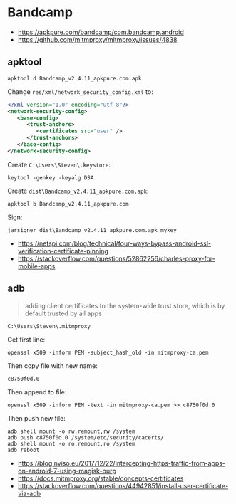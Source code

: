 # Bandcamp

- https://apkpure.com/bandcamp/com.bandcamp.android
- https://github.com/mitmproxy/mitmproxy/issues/4838

## apktool

~~~
apktool d Bandcamp_v2.4.11_apkpure.com.apk
~~~

Change `res/xml/network_security_config.xml` to:

~~~xml
<?xml version="1.0" encoding="utf-8"?>
<network-security-config>
   <base-config>
      <trust-anchors>
         <certificates src="user" />
      </trust-anchors>
   </base-config>
</network-security-config>
~~~

Create `C:\Users\Steven\.keystore`:

~~~
keytool -genkey -keyalg DSA
~~~

Create `dist\Bandcamp_v2.4.11_apkpure.com.apk`:

~~~
apktool b Bandcamp_v2.4.11_apkpure.com
~~~

Sign:

~~~
jarsigner dist\Bandcamp_v2.4.11_apkpure.com.apk mykey
~~~

- https://netspi.com/blog/technical/four-ways-bypass-android-ssl-verification-certificate-pinning
- https://stackoverflow.com/questions/52862256/charles-proxy-for-mobile-apps

## adb

> adding client certificates to the system-wide trust store, which is by default
> trusted by all apps

~~~
C:\Users\Steven\.mitmproxy
~~~

Get first line:

~~~
openssl x509 -inform PEM -subject_hash_old -in mitmproxy-ca.pem
~~~

Then copy file with new name:

~~~
c8750f0d.0
~~~

Then append to file:

~~~
openssl x509 -inform PEM -text -in mitmproxy-ca.pem >> c8750f0d.0
~~~

Then push new file:

~~~
adb shell mount -o rw,remount,rw /system
adb push c8750f0d.0 /system/etc/security/cacerts/
adb shell mount -o ro,remount,ro /system
adb reboot
~~~

- https://blog.nviso.eu/2017/12/22/intercepting-https-traffic-from-apps-on-android-7-using-magisk-burp
- https://docs.mitmproxy.org/stable/concepts-certificates
- https://stackoverflow.com/questions/44942851/install-user-certificate-via-adb
